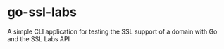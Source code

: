 # go-ssl-labs
A simple CLI application for testing the SSL support of a domain with Go and the SSL Labs API
